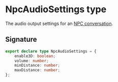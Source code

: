 # NpcAudioSettings type

The audio output settings for an [NPC conversation](https://developers.meta.com/horizon-worlds/reference/2.0.0/npc_npc#conversation).

## Signature

```typescript
export declare type NpcAudioSettings = {
    enable3D: boolean;
    volume: number;
    minDistance: number;
    maxDistance: number;
};
```